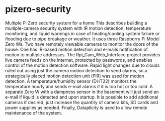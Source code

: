 # pizero-security
Multiple Pi Zero security system for a home
This describes building a multiple-camera security system with IR motion detection, temperature monitoring, and liquid warnings in case of heating/cooling system failure or flooding due to pipe breakage or weather. It uses three Raspberry Pi Model Zero Ws. Two have remotely viewable cameras to monitor the doors of the house. One has IR-based motion detection and e-mails notification of motion to multiple addresses. The Rpi_Cam_Web_Interface project provides live camera feeds on the internet, protected by passwords, and enables control of the motion detection software. Rapid light changes due to clouds ruled out using just the camera motion detection to send alarms, so a strategically placed motion detection unit (PIR) was used for motion detection. A temperature/humidity sensor (DHT22) monitors the temperature hourly and sends e-mail alarms if it is too hot or too cold. A separate Zero W with a dampness sensor in the basement will just send an e-mail if liquid is detected and upon startup. It is possible to add additional cameras if desired, just increase the quantity of camera kits, SD cards and power supplies as needed. Finally, Dataplicity is used to allow remote maintenance of the system.
